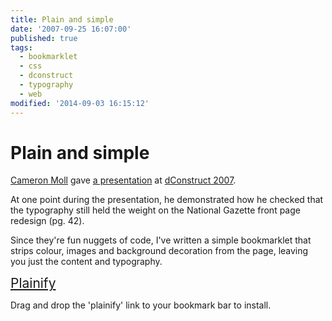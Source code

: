 ```yaml
---
title: Plain and simple
date: '2007-09-25 16:07:00'
published: true
tags:
  - bookmarklet
  - css
  - dconstruct
  - typography
  - web
modified: '2014-09-03 16:15:12'
---
```

# Plain and simple

<p><a href="http://cameronmoll.com/" title="Authentic Boredom ~ Delivered weekly by Cameron Moll">Cameron Moll</a> gave <a href="http://cameronmoll.com/speaking/goodgreat/">a presentation</a> at <a href="http://2007.dconstruct.org/" title="dConstruct 2007: User Experience Design Conference">dConstruct 2007</a>.</p>

<p>At one point during the presentation, he demonstrated how he checked that the typography still held the weight on the National Gazette front page redesign (pg. 42).</p>

<p>Since they're fun nuggets of code, I've written a simple bookmarklet that strips colour, images and background decoration from the page, leaving you just the content and typography.</p>

<p><a style="font-size: 150%; text-align: center;" href="javascript:(function(){var c=function(e){if(this==window)return new c(el);var a=/*@cc_on!*/0;var o={};if(a){o=e.getBoundingClientRect()}else if(document.getBoxObjectFor){o=document.getBoxObjectFor(e)}else{o={height:e.height,width:e.width}}return o};var f=document.getElementsByTagName('*');var i=f.length;var d=el=el2=s=null;var g='data:image/gif;base64,R0lGODlhAQABAIAAAMJ0IgAAACH5BAEAAAAALAAAAAABAAEAAAICRAEAOw==';var b=document.body;var h='height';var w='width';while(i--){el=f[i];s=el.style;s.background='#fff';s.backgroundImage='none';s.border='0';var j=el.nodeName;if(j=='IMG'||(j=='INPUT'&amp;&amp;el.type.toLowerCase()=='image')){d=c(el);el.height=d[h];el.width=d[w];el.src=g}else if(j=='OBJECT'||j=='EMBED'||j=='IFRAME'){el2=document.createElement('img');el2.src=g;if(el[h]||el[w]){el2[h]=el[h];el2[w]=el[w]}else if(typeof el!='function'){d=c(el);el2[h]=d[h];el2[w]=d[w]}el.parentNode.replaceChild(el2,el)}else{s.color='#000'}}})();">Plainify</a></p>

<p>Drag and drop the 'plainify' link to your bookmark bar to install.</p>
